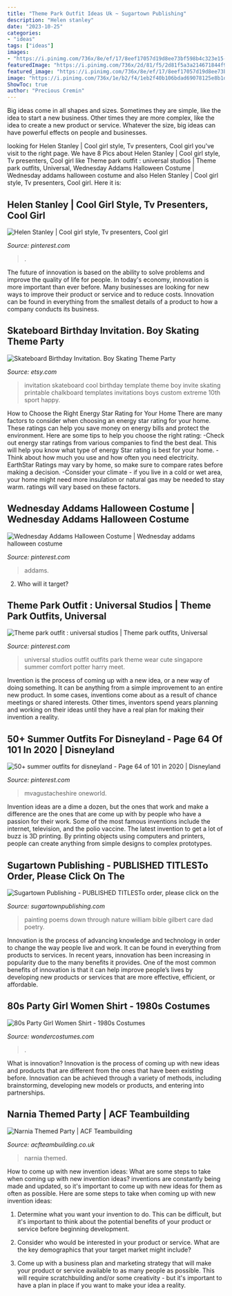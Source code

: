 ```yaml
---
title: "Theme Park Outfit Ideas Uk ~ Sugartown Publishing"
description: "Helen stanley"
date: "2023-10-25"
categories:
- "ideas"
tags: ["ideas"]
images:
- "https://i.pinimg.com/736x/8e/ef/17/8eef17057d19d8ee73bf598b4c323e15--universal-studios-outfit-universal-studios-singapore.jpg"
featuredImage: "https://i.pinimg.com/736x/2d/81/f5/2d81f5a3a214671844f99bf838bad8ef.jpg"
featured_image: "https://i.pinimg.com/736x/8e/ef/17/8eef17057d19d8ee73bf598b4c323e15--universal-studios-outfit-universal-studios-singapore.jpg"
image: "https://i.pinimg.com/736x/1e/b2/f4/1eb2f40b106bdad69078125e8b1dad11--wednesday-addams-halloween-costume-halloween-costumes.jpg"
ShowToc: true
author: "Precious Cremin"
---
```



Big ideas come in all shapes and sizes. Sometimes they are simple, like the idea to start a new business. Other times they are more complex, like the idea to create a new product or service. Whatever the size, big ideas can have powerful effects on people and businesses.

	

		
looking for Helen Stanley | Cool girl style, Tv presenters, Cool girl you've visit to the right page. We have 8 Pics about Helen Stanley | Cool girl style, Tv presenters, Cool girl like Theme park outfit : universal studios | Theme park outfits, Universal, Wednesday Addams Halloween Costume | Wednesday addams halloween costume and also Helen Stanley | Cool girl style, Tv presenters, Cool girl. Here it is:
		
    
## Helen Stanley | Cool Girl Style, Tv Presenters, Cool Girl

<img loading=lazy src="https://i.pinimg.com/736x/2d/81/f5/2d81f5a3a214671844f99bf838bad8ef.jpg" onerror="this.onerror=null;this.src='https://tse2.mm.bing.net/th?id=OIP.nBDaZ2zzQCoNvh5moY_GUAHaK4&amp;pid=15.1';" alt="Helen Stanley | Cool girl style, Tv presenters, Cool girl">

_Source: pinterest.com_

>. 

	

The future of innovation is based on the ability to solve problems and improve the quality of life for people. In today's economy, innovation is more important than ever before. Many businesses are looking for new ways to improve their product or service and to reduce costs. Innovation can be found in everything from the smallest details of a product to how a company conducts its business.

    
## Skateboard Birthday Invitation. Boy Skating Theme Party

<img loading=lazy src="https://img0.etsystatic.com/031/0/8753755/il_570xN.609232252_j26q.jpg" onerror="this.onerror=null;this.src='https://tse3.mm.bing.net/th?id=OIP.j65Xi-RaUV0bJrV7jaJ_1gHaGL&amp;pid=15.1';" alt="Skateboard Birthday Invitation. Boy Skating Theme Party">

_Source: etsy.com_

>invitation skateboard cool birthday template theme boy invite skating printable chalkboard templates invitations boys custom extreme 10th sport happy. 

	

How to Choose the Right Energy Star Rating for Your Home
There are many factors to consider when choosing an energy star rating for your home. These ratings can help you save money on energy bills and protect the environment. Here are some tips to help you choose the right rating:
-Check out energy star ratings from various companies to find the best deal. This will help you know what type of energy Star rating is best for your home.
-Think about how much you use and how often you need electricity. EarthStar Ratings may vary by home, so make sure to compare rates before making a decision.
-Consider your climate - if you live in a cold or wet area, your home might need more insulation or natural gas may be needed to stay warm. ratings will vary based on these factors.

    
## Wednesday Addams Halloween Costume | Wednesday Addams Halloween Costume

<img loading=lazy src="https://i.pinimg.com/736x/1e/b2/f4/1eb2f40b106bdad69078125e8b1dad11--wednesday-addams-halloween-costume-halloween-costumes.jpg" onerror="this.onerror=null;this.src='https://tse2.mm.bing.net/th?id=OIP.9JiORQ0aF-OfmXG4F5BD1wHaKX&amp;pid=15.1';" alt="Wednesday Addams Halloween Costume | Wednesday addams halloween costume">

_Source: pinterest.com_

>addams. 

	

2) Who will it target?

    
## Theme Park Outfit : Universal Studios | Theme Park Outfits, Universal

<img loading=lazy src="https://i.pinimg.com/736x/8e/ef/17/8eef17057d19d8ee73bf598b4c323e15--universal-studios-outfit-universal-studios-singapore.jpg" onerror="this.onerror=null;this.src='https://tse1.mm.bing.net/th?id=OIP.r3lNyB_di56l9PEvSLwErAHaJq&amp;pid=15.1';" alt="Theme park outfit : universal studios | Theme park outfits, Universal">

_Source: pinterest.com_

>universal studios outfit outfits park theme wear cute singapore summer comfort potter harry meet. 

	

Invention is the process of coming up with a new idea, or a new way of doing something. It can be anything from a simple improvement to an entire new product. In some cases, inventions come about as a result of chance meetings or shared interests. Other times, inventors spend years planning and working on their ideas until they have a real plan for making their invention a reality.

    
## 50+ Summer Outfits For Disneyland - Page 64 Of 101 In 2020 | Disneyland

<img loading=lazy src="https://i.pinimg.com/736x/9f/7d/98/9f7d98cfaf8b6f207c5417cb5eac8799.jpg" onerror="this.onerror=null;this.src='https://tse2.mm.bing.net/th?id=OIP.TMICWGAFGHIoUHO-BOpRvAHaJ3&amp;pid=15.1';" alt="50+ summer outfits for disneyland - Page 64 of 101 in 2020 | Disneyland">

_Source: pinterest.com_

>mvagustacheshire oneworld. 

	

Invention ideas are a dime a dozen, but the ones that work and make a difference are the ones that are come up with by people who have a passion for their work. Some of the most famous inventions include the internet, television, and the polio vaccine. The latest invention to get a lot of buzz is 3D printing. By printing objects using computers and printers, people can create anything from simple designs to complex prototypes.

    
## Sugartown Publishing - PUBLISHED TITLESTo Order, Please Click On The

<img loading=lazy src="http://sugartownpublishing.com/yahoo_site_admin/assets/images/Cathy-Dana-cover_sm.89183628_std.jpg" onerror="this.onerror=null;this.src='https://tse4.mm.bing.net/th?id=OIP.31-AppI3G-nZ9WYDicoiEwAAAA&amp;pid=15.1';" alt="Sugartown Publishing - PUBLISHED TITLESTo order, please click on the">

_Source: sugartownpublishing.com_

>painting poems down through nature william bible gilbert care dad poetry. 

	

Innovation is the process of advancing knowledge and technology in order to change the way people live and work. It can be found in everything from products to services. In recent years, innovation has been increasing in popularity due to the many benefits it provides. One of the most common benefits of innovation is that it can help improve people’s lives by developing new products or services that are more effective, efficient, or affordable.

    
## 80s Party Girl Women Shirt - 1980s Costumes

<img loading=lazy src="https://img.wondercostumes.com/products/16-3/80s-party-girl-shirt-.jpg" onerror="this.onerror=null;this.src='https://tse4.mm.bing.net/th?id=OIP.Lmcv2U1NisjOTHK4w9tzRgHaKX&amp;pid=15.1';" alt="80s Party Girl Women Shirt - 1980s Costumes">

_Source: wondercostumes.com_

>. 

	

What is innovation?
Innovation is the process of coming up with new ideas and products that are different from the ones that have been existing before. Innovation can be achieved through a variety of methods, including brainstorming, developing new models or products, and entering into partnerships.

    
## Narnia Themed Party | ACF Teambuilding

<img loading=lazy src="https://www.acfteambuilding.co.uk/content/gallery/56c3391672ca68.40123057.jpg" onerror="this.onerror=null;this.src='https://tse1.mm.bing.net/th?id=OIP.vPflmp9lEjS0PWY7rxcsjwHaD8&amp;pid=15.1';" alt="Narnia Themed Party | ACF Teambuilding">

_Source: acfteambuilding.co.uk_

>narnia themed. 

	

How to come up with new invention ideas: What are some steps to take when coming up with new invention ideas?
inventions are constantly being made and updated, so it's important to come up with new ideas for them as often as possible. Here are some steps to take when coming up with new invention ideas:
1. Determine what you want your invention to do. This can be difficult, but it's important to think about the potential benefits of your product or service before beginning development.

2. Consider who would be interested in your product or service. What are the key demographics that your target market might include?

3. Come up with a business plan and marketing strategy that will make your product or service available to as many people as possible. This will require scratchbuilding and/or some creativity - but it's important to have a plan in place if you want to make your idea a reality.


